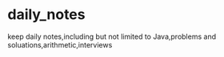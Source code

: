 # daily_notes
keep daily notes,including but not limited to Java,problems and soluations,arithmetic,interviews
